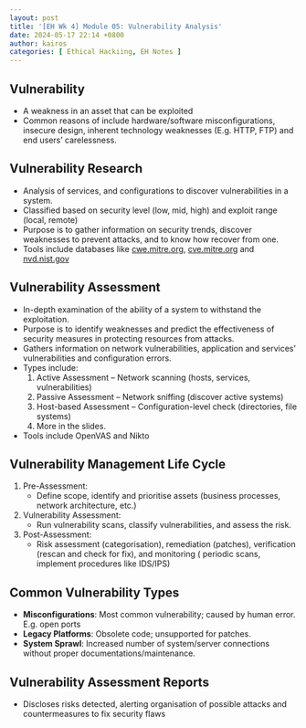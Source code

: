```yaml
---
layout: post
title: '[EH Wk 4] Module 05: Vulnerability Analysis'
date: 2024-05-17 22:14 +0800
author: kairos
categories: [ Ethical Hackiing, EH Notes ]
---
```


## Vulnerability

- A weakness in an asset that can be exploited
- Common reasons of include hardware/software misconfigurations, insecure design, inherent technology weaknesses (E.g.
  HTTP, FTP) and end users’ carelessness.

## Vulnerability Research

- Analysis of services, and configurations to discover vulnerabilities in a system.
- Classified based on security level (low, mid, high) and exploit range (local, remote)
- Purpose is to gather information on security trends, discover weaknesses to prevent attacks, and to know how recover
  from one.
- Tools include databases like [cwe.mitre.org](https://cwe.mitre.org), [cve.mitre.org](https://cve.mitre.org)
  and [nvd.nist.gov](https://nvd.nist.gov/)

## Vulnerability Assessment

- In-depth examination of the ability of a system to withstand the exploitation.
- Purpose is to identify weaknesses and predict the effectiveness of security measures in protecting resources from
  attacks.
- Gathers information on network vulnerabilities, application and services’ vulnerabilities and configuration errors.
- Types include:
  1. Active Assessment – Network scanning (hosts, services, vulnerabilities)
  2. Passive Assessment – Network sniffing (discover active systems)
  3. Host-based Assessment – Configuration-level check (directories, file systems)
  4. More in the slides.
- Tools include OpenVAS and Nikto

## Vulnerability Management Life Cycle

1. Pre-Assessment:
   - Define scope, identify and prioritise assets (business processes, network architecture, etc.)
2. Vulnerability Assessment:
   - Run vulnerability scans, classify vulnerabilities, and assess the risk.
3. Post-Assessment:
   - Risk assessment (categorisation), remediation (patches), verification (rescan and check for fix), and monitoring (
    periodic scans, implement procedures like IDS/IPS)

## Common Vulnerability Types
- **Misconfigurations**: Most common vulnerability; caused by human error. E.g. open ports
- **Legacy Platforms**: Obsolete code; unsupported for patches.
- **System Sprawl**: Increased number of system/server connections without proper documentations/maintenance. 

## Vulnerability Assessment Reports
- Discloses risks detected, alerting organisation of possible attacks and countermeasures to fix security flaws 
